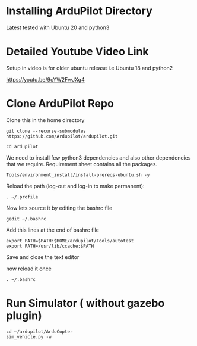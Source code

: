 # Installing ArduPilot Directory 
Latest tested with Ubuntu 20 and python3

# Detailed Youtube Video Link
Setup in video is for older ubuntu release i.e Ubuntu 18 and python2

https://youtu.be/9cYW2FwJXg4


# Clone ArduPilot Repo
Clone this in the home directory

    git clone --recurse-submodules https://github.com/Ardupilot/ardupilot.git  

    cd ardupilot
    
    
    
   

We need to install few python3 dependencies and also other dependencies that we require. Requirement sheet contains all the packages.

    Tools/environment_install/install-prereqs-ubuntu.sh -y


Reload the path (log-out and log-in to make permanent):

    . ~/.profile

Now lets source it by editing the bashrc file
     
    gedit ~/.bashrc
    
Add this lines at the end of bashrc file   
    
    export PATH=$PATH:$HOME/ardupilot/Tools/autotest
    export PATH=/usr/lib/ccache:$PATH
   
Save and close the text editor

now reload it once

    . ~/.bashrc
    
# Run Simulator ( without gazebo plugin)

    cd ~/ardupilot/ArduCopter
    sim_vehicle.py -w
    
    

